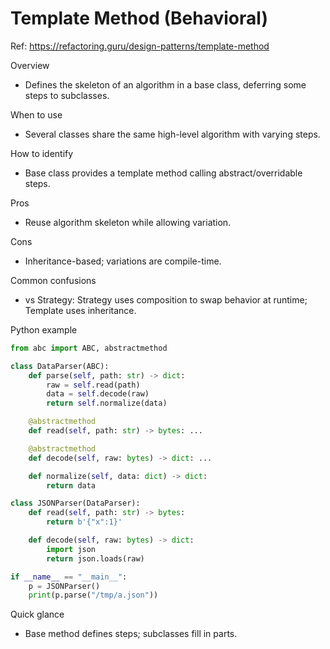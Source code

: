 # Template Method (Behavioral)

Ref: https://refactoring.guru/design-patterns/template-method

Overview
- Defines the skeleton of an algorithm in a base class, deferring some steps to subclasses.

When to use
- Several classes share the same high-level algorithm with varying steps.

How to identify
- Base class provides a template method calling abstract/overridable steps.

Pros
- Reuse algorithm skeleton while allowing variation.

Cons
- Inheritance-based; variations are compile-time.

Common confusions
- vs Strategy: Strategy uses composition to swap behavior at runtime; Template uses inheritance.

Python example
```python
from abc import ABC, abstractmethod

class DataParser(ABC):
    def parse(self, path: str) -> dict:
        raw = self.read(path)
        data = self.decode(raw)
        return self.normalize(data)

    @abstractmethod
    def read(self, path: str) -> bytes: ...

    @abstractmethod
    def decode(self, raw: bytes) -> dict: ...

    def normalize(self, data: dict) -> dict:
        return data

class JSONParser(DataParser):
    def read(self, path: str) -> bytes:
        return b'{"x":1}'

    def decode(self, raw: bytes) -> dict:
        import json
        return json.loads(raw)

if __name__ == "__main__":
    p = JSONParser()
    print(p.parse("/tmp/a.json"))
```

Quick glance
- Base method defines steps; subclasses fill in parts.
